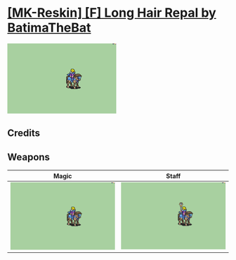 # [\[MK-Reskin\] \[F\] Long Hair Repal by BatimaTheBat](./)
 

<img src="./6.%20Magic/Magic_000.png" alt="[MK-Reskin] [F] Long Hair Repal by BatimaTheBat standing" />

## Credits



## Weapons
 

|Magic |Staff |
|  :---: | :---: |
| <img alt="Magic animation" src="./6.%20Magic/Magic.gif" /> | <img alt="Staff animation" src="./7.%20Staff/Staff.gif" /> |

